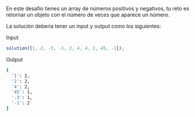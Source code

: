 En este desafío tienes un array de números positivos y negativos, tu reto es retornar un objeto con el número de veces que aparece un número.

La solución debería tener un input y output como los siguientes:

Input

```js
solution([1, 2, -3, -1, 2, 4, 4, 1, 45, -1]);
```

Output

```sh
{
  '1': 2,
  '2': 2,
  '4': 2,
  '45': 1,
  '-3': 1,
  '-1': 2
}
```
